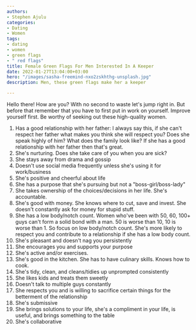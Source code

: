 ```yaml
---
authors:
- Stephen Ajulu
categories:
- Dating
- Women
tags:
- dating
- women
- green flags
- " red flags"
title: Female Green Flags For Men Interested In A Keeper
date: 2022-01-27T13:04:00+03:00
hero: "/images/sasha-freemind-nxo2zskhthg-unsplash.jpg"
description: Men, these green flags make her a keeper

---
```

Hello there! How are you? With no second to waste let's jump right in. But before that remember that you have to first put in work on yourself. Improve yourself first. Be worthy of seeking out these high-quality women.

 1. Has a good relationship with her father: I always say this, if she can't respect her father what makes you think she will respect you? Does she speak highly of him? What does the family look like? If she has a good relationship with her father then that's great.
 2. She's nurturing. Does she take care of you when you are sick?
 3. She stays away from drama and gossip
 4. Doesn't use social media frequently unless she's using it for work/business
 5. She's positive and cheerful about life
 6. She has a purpose that she's pursuing but not a "boss-girl/boss-lady"
 7. She takes ownership of the choices/decisions in her life. She's accountable.
 8. She's good with money. She knows where to cut, save and invest. She doesn't constantly ask for money for stupid stuff.
 9. She has a low body/notch count. Women who've been with 50, 60, 100+ guys can't form a solid bond with a man. 50 is worse than 10, 10 is worse than 1. So focus on low body/notch count. She's more likely to respect you and contribute to a relationship if she has a low body count.
10. She's pleasant and doesn't nag you persistently
11. She encourages you and supports your purpose
12. She's active and/or exercises.
13. She's good in the kitchen. She has to have culinary skills. Knows how to cook.
14. She's tidy, clean, and cleans/tidies up unprompted consistently
15. She likes kids and treats them sweetly
16. Doesn't talk to multiple guys constantly
17. She respects you and is willing to sacrifice certain things for the betterment of the relationship
18. She's submissive
19. She brings solutions to your life, she's a compliment in your life, is useful, and brings something to the table
20. She's collaborative